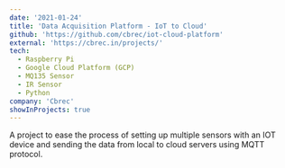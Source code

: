 ```yaml
---
date: '2021-01-24'
title: 'Data Acquisition Platform - IoT to Cloud'
github: 'https://github.com/cbrec/iot-cloud-platform'
external: 'https://cbrec.in/projects/'
tech:
  - Raspberry Pi
  - Google Cloud Platform (GCP)
  - MQ135 Sensor
  - IR Sensor
  - Python
company: 'Cbrec'
showInProjects: true
---
```


A project to ease the process of setting up multiple sensors with an IOT device and sending the data from local to cloud servers using MQTT protocol.

